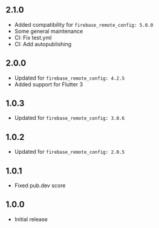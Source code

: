 ## 2.1.0

- Added compatibility for `firebase_remote_config: 5.0.0`
- Some general maintenance
- CI: Fix test.yml
- CI: Add autopublishing

## 2.0.0

- Updated for `firebase_remote_config: 4.2.5`
- Added support for Flutter 3

## 1.0.3

- Updated for `firebase_remote_config: 3.0.6`

## 1.0.2

- Updated for `firebase_remote_config: 2.0.5`

## 1.0.1

- Fixed pub.dev score

## 1.0.0

- Initial release

